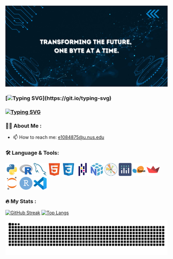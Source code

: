 ![banner](profile_banner.jpg)

### [![Typing SVG](https://readme-typing-svg.herokuapp.com/?color=%2336BCF7&lines=Hi!+I%27m+Shih%20Jen%20.%20.%20.)](https://git.io/typing-svg)
### [![Typing SVG](https://readme-typing-svg.herokuapp.com/?color=%2336BCF7&lines=a%20Data%20Science%20Enthusiast)](https://git.io/typing-svg)


### :man_technologist: About Me :

- 📫 How to reach me: e1084875@u.nus.edu



### :hammer_and_wrench: Language & Tools:
<p align="left"> <img src="https://raw.githubusercontent.com/devicons/devicon/master/icons/python/python-original.svg" alt="python" width="40" height="40"/>
<img src="https://github.com/devicons/devicon/blob/6910f0503efdd315c8f9b858234310c06e04d9c0/icons/r/r-original.svg" alt="r" width="40" height="40"/>
<img src="https://github.com/devicons/devicon/blob/6910f0503efdd315c8f9b858234310c06e04d9c0/icons/mysql/mysql-original.svg" alt="mysql" width="40" height="40"/>
<img src="https://github.com/devicons/devicon/blob/6910f0503efdd315c8f9b858234310c06e04d9c0/icons/html5/html5-original.svg" alt="html" width="40" height="40"/>
<img src="https://github.com/devicons/devicon/blob/6910f0503efdd315c8f9b858234310c06e04d9c0/icons/css3/css3-original.svg" alt="css" width="40" height="40"/>
<img src="https://github.com/devicons/devicon/blob/6910f0503efdd315c8f9b858234310c06e04d9c0/icons/pandas/pandas-original.svg" alt="pandas" width="40" height="40"/>
<img src="https://github.com/devicons/devicon/blob/6910f0503efdd315c8f9b858234310c06e04d9c0/icons/numpy/numpy-original.svg" alt="numpy" width="40" height="40"/>
<img src="https://github.com/devicons/devicon/blob/6910f0503efdd315c8f9b858234310c06e04d9c0/icons/matplotlib/matplotlib-original.svg" alt="matplotlib" width="40" height="40"/>
<img src="https://github.com/devicons/devicon/blob/6910f0503efdd315c8f9b858234310c06e04d9c0/icons/plotly/plotly-original.svg" alt="plotly" width="40" height="40"/>
<img src="https://github.com/devicons/devicon/blob/6910f0503efdd315c8f9b858234310c06e04d9c0/icons/scikitlearn/scikitlearn-original.svg" alt="sklearn" width="40" height="40"/>
<img src="https://github.com/devicons/devicon/blob/6910f0503efdd315c8f9b858234310c06e04d9c0/icons/streamlit/streamlit-original.svg" alt="streamlit" width="40" height="40"/>
<img src="https://github.com/devicons/devicon/blob/6910f0503efdd315c8f9b858234310c06e04d9c0/icons/jupyter/jupyter-original.svg" alt="jupyter" width="40" height="40"/>
<img src="https://github.com/devicons/devicon/blob/6910f0503efdd315c8f9b858234310c06e04d9c0/icons/rstudio/rstudio-original.svg" alt="rstudio" width="40" height=40"/>
<img src="https://github.com/devicons/devicon/blob/6910f0503efdd315c8f9b858234310c06e04d9c0/icons/vscode/vscode-original.svg" alt="vscode" width="40" height="40"/>
 </p>


### :fire: My Stats :

[![GitHub Streak](http://github-readme-streak-stats.herokuapp.com?user=shihjen&theme=dark&background=000000)](https://git.io/streak-stats)
[![Top Langs](https://github-readme-stats.vercel.app/api/top-langs/?username=shihjen&layout=compact&theme=vision-friendly-dark)](https://github.com/anuraghazra/github-readme-stats)


<picture>
  <source media="(prefers-color-scheme: dark)" srcset="https://raw.githubusercontent.com/shihjen/shihjen/output/github-contribution-grid-snake-dark.svg">
  <source media="(prefers-color-scheme: light)" srcset="https://raw.githubusercontent.com/shihjen/shihjen/output/github-contribution-grid-snake.svg">
  <img alt="github contribution grid snake animation" src="https://raw.githubusercontent.com/shihjen/shihjen/output/github-contribution-grid-snake.svg">
</picture>

<!--
**shihjen/shihjen** is a ✨ _special_ ✨ repository because its `README.md` (this file) appears on your GitHub profile.

Here are some ideas to get you started:

- 🔭 I’m currently working on ...
- 🌱 I’m currently learning ...
- 👯 I’m looking to collaborate on ...
- 🤔 I’m looking for help with ...
- 💬 Ask me about ...
- 📫 How to reach me: ...
- 😄 Pronouns: ...
- ⚡ Fun fact: ...
-->
